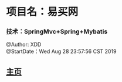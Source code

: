 <h1>项目名：易买网</h1>
<h3>技术：SpringMvc+Spring+Mybatis</h3>
@Author: XDD <br/>
@StartDate：Wed Aug 28 23:57:56 CST 2019

<h2><a href="http://qqmlxg.club">主页</a></h2>
